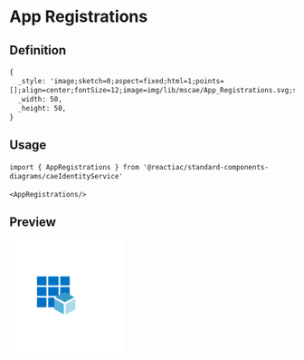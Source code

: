 # App Registrations

## Definition

```
{
  _style: 'image;sketch=0;aspect=fixed;html=1;points=[];align=center;fontSize=12;image=img/lib/mscae/App_Registrations.svg;strokeColor=none;',
  _width: 50,
  _height: 50,
}
```

## Usage

```
import { AppRegistrations } from '@reactiac/standard-components-diagrams/caeIdentityService'

<AppRegistrations/>
```

## Preview

<img src="./app-registrations.png" width="200"/>
